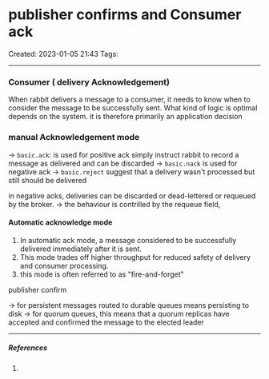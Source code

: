 
# publisher confirms and Consumer ack
Created: 2023-01-05 21:43
Tags: 
____

### Consumer ( delivery Acknowledgement)

When rabbit delivers a message to a consumer, it needs to know when to consider the message to be successfully sent.
What kind of logic is optimal depends on the system. 
it is therefore primarily an application decision


### manual Acknowledgement mode
-> `basic.ack`: is used for positive ack
	simply instruct rabbit to record a message as delivered and can be discarded
-> `basic.nack` is used for negative ack
-> `basic.reject`
	suggest that a delivery wasn't processed but still should be delivered

in negative acks, deliveries can be discarded or dead-lettered or requeued by the broker.
-> the behaviour is contrilled by the requeue field,

#### Automatic acknowledge mode
1. In automatic ack mode, a message considered to be successfully delivered immediately after it is sent.
2. This mode trades off higher throughput for reduced safety of delivery and consumer processing.
3. this mode is often referred to as "fire-and-forget"

publisher confirm

-> for persistent messages routed to durable queues  means persisting to disk
-> for quorum queues, this means that a quorum replicas have accepted and confirmed the message to the elected leader

_____
##### References
1.

